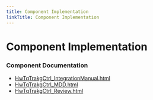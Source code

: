 ```yaml
---
title: Component Implementation
linkTitle: Component Implementation
---
```


# Component Implementation
### Component Documentation

- [HwTqTrakgCtrl_IntegrationManual.html](doc/HwTqTrakgCtrl_IntegrationManual.html)
- [HwTqTrakgCtrl_MDD.html](doc/HwTqTrakgCtrl_MDD.html)
- [HwTqTrakgCtrl_Review.html](doc/HwTqTrakgCtrl_Review.html)

